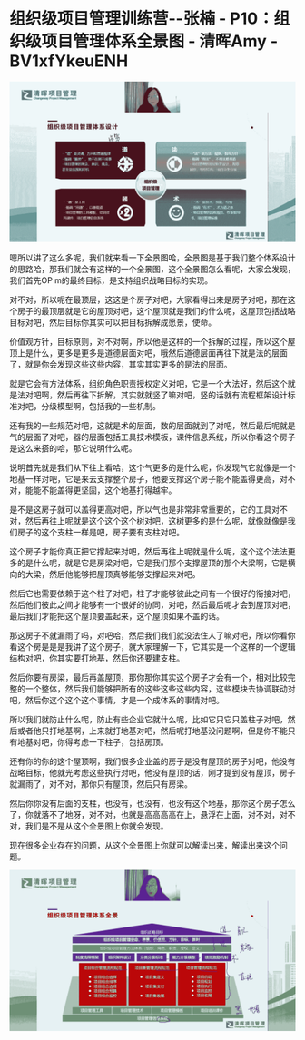 # 组织级项目管理训练营--张楠 - P10：组织级项目管理体系全景图 - 清晖Amy - BV1xfYkeuENH

![](img/e809fe7c8d5528ce455142c32bfa11c3_0.png)

嗯所以讲了这么多呢，我们就来看一下全景图哈，全景图是基于我们整个体系设计的思路哈，那我们就会有这样的一个全景图，这个全景图怎么看呢，大家会发现，我们首先OP m的最终目标，是支持组织战略目标的实现。

对不对，所以呢在最顶层，这这是个房子对吧，大家看得出来是房子对吧，那在这个房子的最顶层就是它的屋顶对吧，这个屋顶就是我们的什么呢，这屋顶包括战略目标对吧，然后目标你其实可以把目标拆解成愿景，使命。

价值观方针，目标原则，对不对啊，所以他是这样的一个拆解的过程，所以这个屋顶上是什么，更多是更多是道德层面对吧，哦然后道德层面再往下就是法的层面了，就是你会发现这些这些内容，其实其实更多的是法的层面。

就是它会有方法体系，组织角色职责授权定义对吧，它是一个大法好，然后这个就是法对吧啊，然后再往下拆解，其实就就竖了嘛对吧，竖的话就有流程框架设计标准对吧，分级模型啊，包括我的一些机制。

还有我的一些规范对吧，这就是术的层面，数的层面就到了对吧，然后最后呢就是气的层面了对吧，器的层面包括工具技术模板，课件信息系统，所以你看这个房子是这么来搭的哈，那它说明什么呢。

说明首先就是我们从下往上看哈，这个气更多的是什么呢，你发现气它就像是一个地基一样对吧，它是来去支撑整个房子，他要支撑这个房子能不能盖得更高，对不对，能能不能盖得更坚固，这个地基打得越牢。

是不是这房子就可以盖得更高对吧，所以气也是非常非常重要的，它的工具对不对，然后再往上呢就是这个这个这个树对吧，这树更多的是什么呢，就像就像是我们房子的这个支柱一样是吧，房子要有支柱对吧。

这个房子才能你真正把它撑起来对吧，然后再往上呢就是什么呢，这个这个法法更多的是什么呢，就是它是房梁对吧，它是我们那个支撑屋顶的那个大梁啊，它是横向的大梁，然后他能够把屋顶真够能够支撑起来对吧。

然后它也需要依赖于这个柱子对吧，柱子才能够彼此之间有一个很好的衔接对吧，然后他们彼此之间才能够有一个很好的协同，对吧，然后最后呢才会到屋顶对吧，最后我们才能把这个屋顶要盖起来，这个屋顶如果不盖的话。

那这房子不就漏雨了吗，对吧哈，然后我们我们就没法住人了嘛对吧，所以你看你看这个房是是是我讲了这个房子，就大家理解一下，它其实是一个这样的一个逻辑结构对吧，你其实要打地基，然后你还要建支柱。

然后你要有房梁，最后再盖屋顶，那你那你其实这个房子才会有一个，相对比较完整的一个整体，然后我们能够把所有的这些这些这些内容，这些模块去协调联动对吧，然后你这个这个这个事情，才是一个成体系的事情对吧。

所以我们就防止什么呢，防止有些企业它就什么呢，比如它只它只盖柱子对吧，然后或者他只打地基啊，上来就打地基对吧，然后呢打地基没问题啊，但是你不能只有地基对吧，你得考虑一下柱子，包括房顶。

还有你的你的这个屋顶啊，我们很多企业盖的房子是没有屋顶的房子对吧，他没有战略目标，他就光考虑这些执行对吧，他没有屋顶的话，刚才提到没有屋顶，房子就漏雨了，对不对，那你只有屋顶，然后只有房梁。

然后你你没有后面的支柱，也没有，也没有，也没有这个地基，那你这个房子怎么了，你就落不了地呀，对不对，也就是高高高高在上，悬浮在上面，对不对，对不对，我们是不是从这个全景图上你就会发现。

现在很多企业存在的问题，从这个全景图上你就可以解读出来，解读出来这个问题。

![](img/e809fe7c8d5528ce455142c32bfa11c3_2.png)